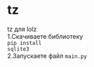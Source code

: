 # tz
tz для lolz<br>
1.Скачиваете библиотеку<br>
<code>pip install sqlite3</code><br>
2.Запускаете файл <code>main.py</code>
